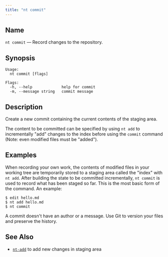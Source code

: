 ```yaml
---
title: "nt commit"
---
```


## Name

`nt commit` — Record changes to the repository.

## Synopsis

```
Usage:
  nt commit [flags]

Flags:
  -h, --help             help for commit
  -m, --message string   commit message
```

## Description

Create a new commit containing the current contents of the staging area.

The content to be committed can be specified by using `nt add` to incrementally "add" changes to the index before using the `commit` command (Note: even modified files must be "added").


## Examples

When recording your own work, the contents of modified files in your working tree are temporarily stored to a staging area called the "index" with `nt add`. After building the state to be committed incrementally, `nt commit` is used to record what has been staged so far. This is the most basic form of the command. An example:

```shell
$ edit hello.md
$ nt add hello.md
$ nt commit
```

A commit doesn't have an author or a message. Use Git to version your files and preserve the history.

## See Also

* [`nt-add`](./nt-add.md) to add new changes in staging area
